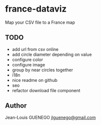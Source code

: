 # france-dataviz
Map your CSV file to a France map

## TODO

- add url from csv online
- add circle diameter depending on value
- configure color
- configure image
- group by near circles together
- i18n
- nice readme on github
- seo
- refactor download file component

## Author

Jean-Louis GUENEGO <jlguenego@gmail.com>
